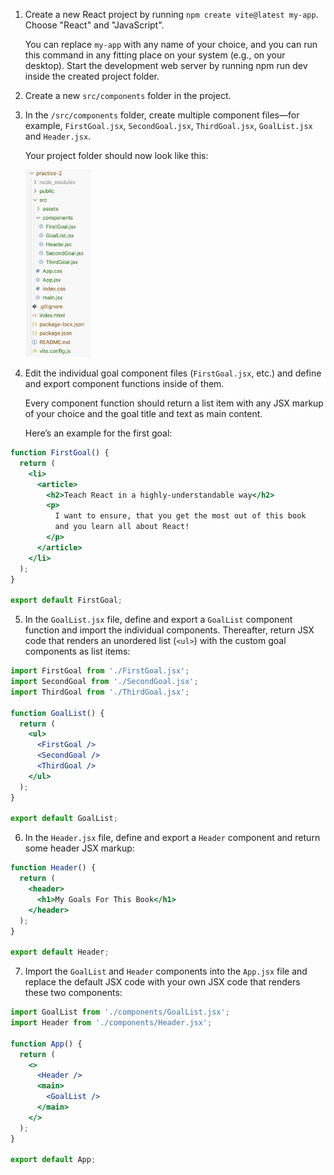 1. Create a new React project by running `npm create vite@latest my-app`. Choose "React" and "JavaScript".

   You can replace `my-app` with any name of your choice, and you can run this command in any fitting place on your system (e.g., on your desktop). Start the development web server by running npm run dev inside the created project folder.

2. Create a new `src/components` folder in the project.

3. In the `/src/components` folder, create multiple component files—for example, `FirstGoal.jsx`, `SecondGoal.jsx`, `ThirdGoal.jsx`, `GoalList.jsx` and `Header.jsx`.

   Your project folder should now look like this:

   <img src="figure-2-6.png" alt="React project with multiple components added" height="300">

4. Edit the individual goal component files (`FirstGoal.jsx`, etc.) and define and export component functions inside of them.

   Every component function should return a list item with any JSX markup of your choice and the goal title and text as main content.

   Here’s an example for the first goal:

```jsx
function FirstGoal() {
  return (
    <li>
      <article>
        <h2>Teach React in a highly-understandable way</h2>
        <p>
          I want to ensure, that you get the most out of this book 
          and you learn all about React!
        </p>
      </article>
    </li>
  );
}

export default FirstGoal;
```

5. In the `GoalList.jsx` file, define and export a `GoalList` component function and import the individual components. Thereafter, return JSX code that renders an unordered list (`<ul>`) with the custom goal components as list items:

```jsx
import FirstGoal from './FirstGoal.jsx';
import SecondGoal from './SecondGoal.jsx';
import ThirdGoal from './ThirdGoal.jsx';

function GoalList() {
  return (
    <ul>
      <FirstGoal />
      <SecondGoal />
      <ThirdGoal />
    </ul>
  );
}

export default GoalList;
```

6. In the `Header.jsx` file, define and export a `Header` component and return some header JSX markup:

```jsx
function Header() {
  return (
    <header>
      <h1>My Goals For This Book</h1>
    </header>
  );
}

export default Header;
```

7. Import the `GoalList` and `Header` components into the `App.jsx` file and replace the default JSX code with your own JSX code that renders these two components:

```jsx
import GoalList from './components/GoalList.jsx';
import Header from './components/Header.jsx';

function App() {
  return (
    <>
      <Header />
      <main>
        <GoalList />
      </main>
    </>
  );
}

export default App;
```
